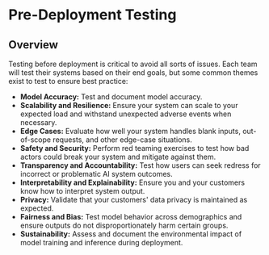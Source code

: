 # Pre-Deployment Testing

## Overview
Testing before deployment is critical to avoid all sorts of issues. Each team will test their systems based on their end goals, but some common themes exist to test to ensure best practice:

- **Model Accuracy:** Test and document model accuracy.
- **Scalability and Resilience:** Ensure your system can scale to your expected load and withstand unexpected adverse events when necessary.
- **Edge Cases:** Evaluate how well your system handles blank inputs, out-of-scope requests, and other edge-case situations.
- **Safety and Security:** Perform red teaming exercises to test how bad actors could break your system and mitigate against them.
- **Transparency and Accountability:** Test how users can seek redress for incorrect or problematic AI system outcomes.
- **Interpretability and Explainability:** Ensure you and your customers know how to interpret system output.
- **Privacy:** Validate that your customers' data privacy is maintained as expected.
- **Fairness and Bias:** Test model behavior across demographics and ensure outputs do not disproportionately harm certain groups.
- **Sustainability:** Assess and document the environmental impact of model training and inference during deployment.

